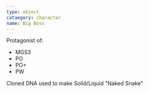 ```yaml
---
type: object
cataegory: character
name: Big Boss
---
```


Protagonist of:
* MGS3
* PO
* PO+
* PW

Cloned DNA used to make Solid/Liquid
"Naked Snake"

